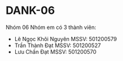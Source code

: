# DANK-06

Nhóm 06
Nhóm em có 3 thành viên:
+ Lê Ngọc Khôi Nguyên MSSV: 501200579
+ Trần Thành Đạt MSSV: 501200527
+ Lưu Chấn Đạt MSSV: 501200570

